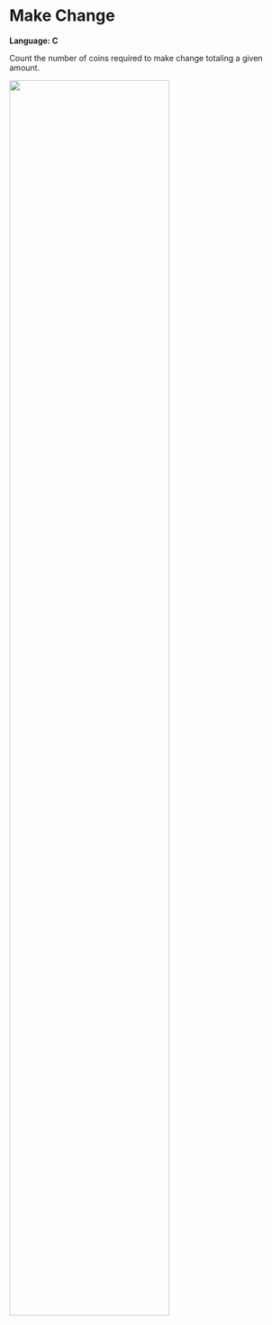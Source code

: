 # Make Change
<strong>Language: C</strong>

Count the number of coins required to make change totaling a given amount.

<img src ="http://41.media.tumblr.com/770a1c7f7b9b18abd6163029def324b0/tumblr_inline_nt5bp3yXj51tvc5hi_1280.png" width="75%">
